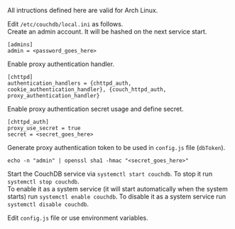 All intructions defined here are valid for Arch Linux.

Edit `/etc/couchdb/local.ini` as follows.  
Create an admin account. It will be hashed on the next service start.  
```
[admins]
admin = <password_goes_here>
```
Enable proxy authentication handler.  
```
[chttpd]
authentication_handlers = {chttpd_auth, cookie_authentication_handler}, {couch_httpd_auth, proxy_authentication_handler}
```
Enable proxy authentication secret usage and define secret.  
```
[chttpd_auth]
proxy_use_secret = true
secret = <secret_goes_here>
```
Generate proxy authentication token to be used in `config.js` file (`dbToken`).  
```
echo -n "admin" | openssl sha1 -hmac "<secret_goes_here>"
```
Start the CouchDB service via `systemctl start couchdb`. To stop it run `systemctl stop couchdb`.  
To enable it as a system service (it will start automatically when the system starts) run `systemctl enable couchdb`. To disable it as a system service run `systemctl disable couchdb`.

Edit `config.js` file or use environment variables.
